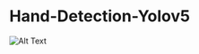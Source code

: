# Hand-Detection-Yolov5

![Alt Text](https://upload.wikimedia.org/wikipedia/commons/c/c9/Hand_food_tray.gif)
